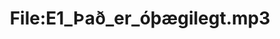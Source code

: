 ---
title: File:E1_Það_er_óþægilegt.mp3
recording of: Það er óþægilegt.
reading speed: slow
speaker: E
license: CC0
---
